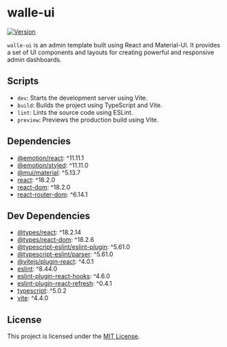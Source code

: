# walle-ui

[![Version](https://img.shields.io/badge/version-0.0.1-blue.svg)](https://semver.org)

`walle-ui` is an admin template built using React and Material-UI. It provides a set of UI components and layouts for creating powerful and responsive admin dashboards.

## Scripts

- `dev`: Starts the development server using Vite.
- `build`: Builds the project using TypeScript and Vite.
- `lint`: Lints the source code using ESLint.
- `preview`: Previews the production build using Vite.

## Dependencies

- [@emotion/react](https://www.npmjs.com/package/@emotion/react): ^11.11.1
- [@emotion/styled](https://www.npmjs.com/package/@emotion/styled): ^11.11.0
- [@mui/material](https://www.npmjs.com/package/@mui/material): ^5.13.7
- [react](https://www.npmjs.com/package/react): ^18.2.0
- [react-dom](https://www.npmjs.com/package/react-dom): ^18.2.0
- [react-router-dom](https://www.npmjs.com/package/react-router-dom): ^6.14.1

## Dev Dependencies

- [@types/react](https://www.npmjs.com/package/@types/react): ^18.2.14
- [@types/react-dom](https://www.npmjs.com/package/@types/react-dom): ^18.2.6
- [@typescript-eslint/eslint-plugin](https://www.npmjs.com/package/@typescript-eslint/eslint-plugin): ^5.61.0
- [@typescript-eslint/parser](https://www.npmjs.com/package/@typescript-eslint/parser): ^5.61.0
- [@vitejs/plugin-react](https://www.npmjs.com/package/@vitejs/plugin-react): ^4.0.1
- [eslint](https://www.npmjs.com/package/eslint): ^8.44.0
- [eslint-plugin-react-hooks](https://www.npmjs.com/package/eslint-plugin-react-hooks): ^4.6.0
- [eslint-plugin-react-refresh](https://www.npmjs.com/package/eslint-plugin-react-refresh): ^0.4.1
- [typescript](https://www.npmjs.com/package/typescript): ^5.0.2
- [vite](https://www.npmjs.com/package/vite): ^4.4.0

## License

This project is licensed under the [MIT License](LICENSE).
